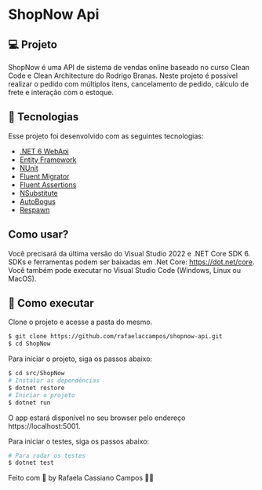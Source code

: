 <p align="center">
  <h1>ShopNow Api</h1>
</p>

## 💻 Projeto

  ShopNow é uma API de sistema de vendas online baseado no curso Clean Code e Clean Architecture do Rodrigo Branas. 
  Neste projeto é possível realizar o pedido com múltiplos itens, cancelamento de pedido, cálculo de frete e interação com o estoque.  

## 🧪 Tecnologias

Esse projeto foi desenvolvido com as seguintes tecnologias:

- [.NET 6 WebApi](https://learn.microsoft.com/pt-br/dotnet/core/whats-new/dotnet-6)
- [Entity Framework](https://learn.microsoft.com/pt-br/ef/)
- [NUnit](https://nunit.org/)
- [Fluent Migrator](https://fluentmigrator.github.io/)
- [Fluent Assertions](https://fluentassertions.com/)
- [NSubstitute](https://nsubstitute.github.io/)
- [AutoBogus](https://github.com/nickdodd79/AutoBogus)
- [Respawn](https://github.com/jbogard/Respawn)

## Como usar?

  Você precisará da última versão do Visual Studio 2022 e .NET Core SDK 6.
  SDKs e ferramentas podem ser baixadas em .Net Core: https://dot.net/core.
  Você também pode executar no Visual Studio Code (Windows, Linux ou MacOS).

## 🚀 Como executar

Clone o projeto e acesse a pasta do mesmo.

```bash
$ git clone https://github.com/rafaelaccampos/shopnow-api.git
$ cd ShopNow
```
Para iniciar o projeto, siga os passos abaixo:
```bash
$ cd src/ShopNow
# Instalar as dependências
$ dotnet restore
# Iniciar o projeto
$ dotnet run 
```
O app estará disponível no seu browser pelo endereço https://localhost:5001.

Para iniciar o testes, siga os passos abaixo:
```bash
# Para rodar os testes
$ dotnet test
```

Feito com 💜 by Rafaela Cassiano Campos 👋🏻